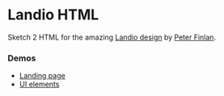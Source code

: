 # Landio HTML

Sketch 2 HTML for the amazing [Landio design](http://tympanus.net/codrops/2015/09/16/freebie-land-io-ui-kit-landing-page-design-sketch/) by [Peter Finlan](http://peterfinlan.com/).

### Demos

- [Landing page](http://tatygrassini.github.io/landio-html/)
- [UI elements](http://tatygrassini.github.io/landio-html/ui-elements.html)